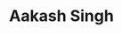---
layout: page
title: Aakash Singh
position: M.Tech AI
joining: Aug 2020 - Aug 2022
description:   My research interests include Domain Generalization, Test-time Adaptation.
mail: aakashsingh@iisc.ac.in
img: /assets/img/students/aakash.png
importance: 1
category: alumni
redirect: https://www.linkedin.com/in/suraj-nagaje-112128142
address: #C-320, Dept of  Electrical Engineering, IISc, Bangalore
scholar: #https://scholar.google.com/citations?user=xtgxW9gAAAAJ&hl=en
orcid: #https://orcid.org/0000-0002-9068-7023
linkedin: https://www.linkedin.com/in/suraj-nagaje-112128142
github: #https://github.com/JAYATEJAK
twitter: #https://mobile.twitter.com/jayateja_kalla
youtube: #https://www.youtube.com/@jayatejakalla5190
webpage: #https://www.linkedin.com/mwlite/in/jaya-teja-713218126
---